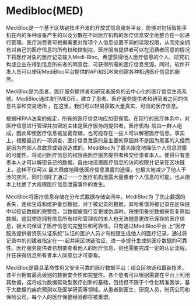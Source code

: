 # Medibloc(MED)

MediBloc是一个基于区块链技术开发的开放式信息服务平台，能够对包括智能手机在内的多种设备产生的以及分散在不同医疗机构的医疗信息安全地整合在一起进行管理。医疗消费者可根据需要对每项个人信息设置不同的读取权限，从而完全拥有对自己的医疗信息的所有权和控制权，医疗服务提供者可以在消费者同意的情况下将医疗对象的医疗记录输入Medi-Bloc。希望获得他人医疗信息的个人、研究机构或企业在得到信息所有者的同意后，可获得所需的医疗信息资源。同时，软件开发人员可以使用MediBloc平台提供的API和SDK来创建各种机遇医疗信息的服务。

MediBloc是为患者、医疗服务提供者和研究者服务的去中心化的医疗信息生态系统。MediBloc通过发行MED币，建立了患者、医疗服务提供者和研究者之间的信息共享和交易场所 。在这里，我们可以轻易获取大量真实、可信的医疗信息。

根据HIPAA法案的规定，所有的医疗信息均应加密保管。在现行的医疗体系中，对医疗信息进行管理并加密的主体是医疗服务的提供者，医疗机构-般由一群人组成，因此即使医疗信息被加密存储，也可能存在一些人可以解密医疗信息。事实上，根据最近的一项调查，医疗信息泄露的最主要的原因并不是因为黑客的入侵而是因为内部人员故意或错误造成的。MediBloc为了最大限度地降低个人信息泄露的可能性，将访问医疗信息的权限由医疗服务提供者移交给患者本人。使得只有患者本人才可以解密自己的数据，自由地设置医疗信息的访问权限并记录在区块链上。这样不仅可以 最大限度地降低医疗信息泄露的途径，也极大地减少了他人干涉的空间。同时消除了通过一一个医疗机构泄露大量患者个人信息的可能，也从根本上杜绝了大规模医疗信息泄露事件的发生。

MediBloc将医疗信息存储在分布式数据存储空间中。MediBloc为 了防止数据的丢失，连续生成和维护备份数据，对于被记录的数据，其哈希值将被记录在区块链中以验证数据的完整性，当数据被强行变更或伪造时，将使用备份数据来恢复原始数据。这就使连拥有信息所有权和管理权的本人也无法随意更改已保存的医疗信息，极大的保证了医疗信息的完整性和可靠性。只有通过MediBloc平台 上“医疗服务提供者资质认证系统”认证的医护人员才有权限生成他人的医疗记录，通过将记录中的创建者指定在一-起并用区块链验证，进一步提升生成的医疗数据的可靠性。医疗服务提供者若想要查看他人的医疗信息，则也需要完成一定的认证流程，并在获得信息所有者本人同意后才可查看。

MediBloc是最具革命性但又安全可靠的医疗数据平台；结合区块链和最新技术，该平台拥有最高级别的数据安全性和完整性。各个患者可以根据需要在平台上利用其数据，这将成为数据驱动型医疗创新的基础，包括但不限于个性化精准医学，基于大数据的疾病预测以及医学研究等领域。从患者到医生，研究人员，制药公司和保险公司，每个人的医疗保健经验都将被重塑。
